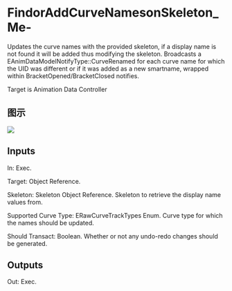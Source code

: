 # FindorAddCurveNamesonSkeleton_Me-

Updates the curve names with the provided skeleton, if a display name is not found it will be added thus modifying the skeleton. Broadcasts a EAnimDataModelNotifyType::CurveRenamed for each curve name for which the UID was different or if it was added as a new smartname, wrapped within BracketOpened/BracketClosed notifies.

Target is Animation Data Controller

## 图示

![]($-20221218-18333008.png)

## Inputs

In: Exec.

Target: Object Reference.

Skeleton: Skeleton Object Reference. Skeleton to retrieve the display name values from.

Supported Curve Type: ERawCurveTrackTypes Enum. Curve type for which the names should be updated.

Should Transact: Boolean. Whether or not any undo-redo changes should be generated.  

## Outputs

Out: Exec.

